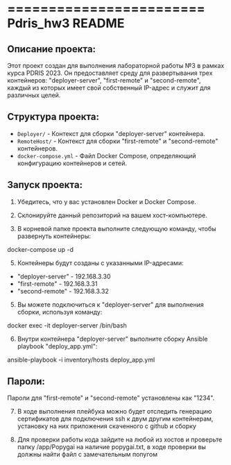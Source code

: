 ========================
Pdris_hw3 README
========================

Описание проекта:
----------------
Этот проект создан для выполнения лабораторной работы №3 в рамках курса PDRIS 2023. Он предоставляет среду для развертывания трех контейнеров: "deployer-server", "first-remote" и "second-remote", каждый из которых имеет свой собственный IP-адрес и служит для различных целей.

Структура проекта:
-------------------
- `Deployer/` - Контекст для сборки "deployer-server" контейнера.
- `RemoteHost/` - Контекст для сборки "first-remote" и "second-remote" контейнеров.
- `docker-compose.yml` - Файл Docker Compose, определяющий конфигурацию контейнеров и сетей.

Запуск проекта:
---------------
1. Убедитесь, что у вас установлен Docker и Docker Compose.

2. Склонируйте данный репозиторий на вашем хост-компьютере.

3. В корневой папке проекта выполните следующую команду, чтобы развернуть контейнеры:
   
 docker-compose up -d  

5. Контейнеры будут созданы с указанными IP-адресами:
- "deployer-server" - 192.168.3.30
- "first-remote" - 192.168.3.31
- "second-remote" - 192.168.3.32

5. Вы можете подключиться к "deployer-server" для выполнения сборки, используя команду:

docker exec -it deployer-server /bin/bash

6. Внутри контейнера "deployer-server" выполните сборку Ansible playbook "deploy_app.yml":
   
ansible-playbook -i inventory/hosts deploy_app.yml

Пароли:
-------
Пароли для "first-remote" и "second-remote" установлены как "1234".

7. В ходе выполнения плейбука можно будет отследить генерацию сертификатов для подключения ssh к двум другим контейнерам, установку на них приложения скаченного с github и сборку

8. Для проверки работы кода зайдите на любой из хостов и проверьте папку /app/Popygai на наличие popygai.txt, в ходе проверки вы должны найти файл с замечательным попугом

